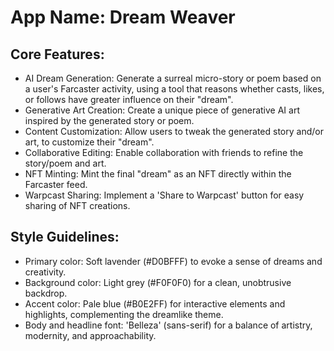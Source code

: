 # **App Name**: Dream Weaver

## Core Features:

- AI Dream Generation: Generate a surreal micro-story or poem based on a user's Farcaster activity, using a tool that reasons whether casts, likes, or follows have greater influence on their "dream".
- Generative Art Creation: Create a unique piece of generative AI art inspired by the generated story or poem.
- Content Customization: Allow users to tweak the generated story and/or art, to customize their "dream".
- Collaborative Editing: Enable collaboration with friends to refine the story/poem and art.
- NFT Minting: Mint the final "dream" as an NFT directly within the Farcaster feed.
- Warpcast Sharing: Implement a 'Share to Warpcast' button for easy sharing of NFT creations.

## Style Guidelines:

- Primary color: Soft lavender (#D0BFFF) to evoke a sense of dreams and creativity.
- Background color: Light grey (#F0F0F0) for a clean, unobtrusive backdrop.
- Accent color: Pale blue (#B0E2FF) for interactive elements and highlights, complementing the dreamlike theme.
- Body and headline font: 'Belleza' (sans-serif) for a balance of artistry, modernity, and approachability.
